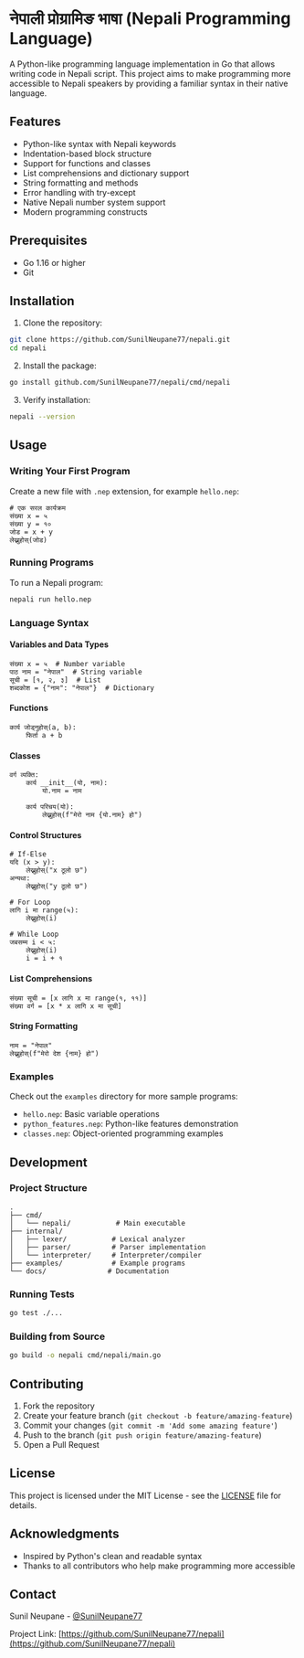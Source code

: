 # नेपाली प्रोग्रामिङ भाषा (Nepali Programming Language)

A Python-like programming language implementation in Go that allows writing code in Nepali script. This project aims to make programming more accessible to Nepali speakers by providing a familiar syntax in their native language.

## Features

- Python-like syntax with Nepali keywords
- Indentation-based block structure
- Support for functions and classes
- List comprehensions and dictionary support
- String formatting and methods
- Error handling with try-except
- Native Nepali number system support
- Modern programming constructs

## Prerequisites

- Go 1.16 or higher
- Git

## Installation

1. Clone the repository:
```bash
git clone https://github.com/SunilNeupane77/nepali.git
cd nepali
```

2. Install the package:
```bash
go install github.com/SunilNeupane77/nepali/cmd/nepali
```

3. Verify installation:
```bash
nepali --version
```

## Usage

### Writing Your First Program

Create a new file with `.nep` extension, for example `hello.nep`:

```nepali
# एक सरल कार्यक्रम
संख्या x = ५
संख्या y = १०
जोड = x + y
लेख्नुहोस्(जोड)
```

### Running Programs

To run a Nepali program:

```bash
nepali run hello.nep
```

### Language Syntax

#### Variables and Data Types
```nepali
संख्या x = ५  # Number variable
पाठ नाम = "नेपाल"  # String variable
सूची = [१, २, ३]  # List
शब्दकोश = {"नाम": "नेपाल"}  # Dictionary
```

#### Functions
```nepali
कार्य जोड्नुहोस्(a, b):
    फिर्ता a + b
```

#### Classes
```nepali
वर्ग व्यक्ति:
    कार्य __init__(यो, नाम):
        यो.नाम = नाम
    
    कार्य परिचय(यो):
        लेख्नुहोस्(f"मेरो नाम {यो.नाम} हो")
```

#### Control Structures
```nepali
# If-Else
यदि (x > y):
    लेख्नुहोस्("x ठूलो छ")
अन्यथा:
    लेख्नुहोस्("y ठूलो छ")

# For Loop
लागि i मा range(५):
    लेख्नुहोस्(i)

# While Loop
जबसम्म i < ५:
    लेख्नुहोस्(i)
    i = i + १
```

#### List Comprehensions
```nepali
संख्या सूची = [x लागि x मा range(१, ११)]
संख्या वर्ग = [x * x लागि x मा सूची]
```

#### String Formatting
```nepali
नाम = "नेपाल"
लेख्नुहोस्(f"मेरो देश {नाम} हो")
```

### Examples

Check out the `examples` directory for more sample programs:
- `hello.nep`: Basic variable operations
- `python_features.nep`: Python-like features demonstration
- `classes.nep`: Object-oriented programming examples

## Development

### Project Structure
```
.
├── cmd/
│   └── nepali/           # Main executable
├── internal/
│   ├── lexer/           # Lexical analyzer
│   ├── parser/          # Parser implementation
│   └── interpreter/     # Interpreter/compiler
├── examples/            # Example programs
└── docs/               # Documentation
```

### Running Tests
```bash
go test ./...
```

### Building from Source
```bash
go build -o nepali cmd/nepali/main.go
```

## Contributing

1. Fork the repository
2. Create your feature branch (`git checkout -b feature/amazing-feature`)
3. Commit your changes (`git commit -m 'Add some amazing feature'`)
4. Push to the branch (`git push origin feature/amazing-feature`)
5. Open a Pull Request

## License

This project is licensed under the MIT License - see the [LICENSE](LICENSE) file for details.

## Acknowledgments

- Inspired by Python's clean and readable syntax
- Thanks to all contributors who help make programming more accessible

## Contact

Sunil Neupane - [@SunilNeupane77](https://github.com/SunilNeupane77)

Project Link: [https://github.com/SunilNeupane77/nepali](https://github.com/SunilNeupane77/nepali) 